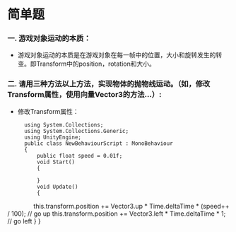 # 简单题
### 一. 游戏对象运动的本质： ###  
- 游戏对象运动的本质是在游戏对象在每一帧中的位置，大小和旋转发生的转变。即Transform中的position，rotation和大小。  
### 二. 请用三种方法以上方法，实现物体的抛物线运动。（如，修改Transform属性，使用向量Vector3的方法…）: ###  
- 修改Transform属性：  
      
        using System.Collections;  
        using System.Collections.Generic;  
        using UnityEngine;  
        public class NewBehaviourScript : MonoBehaviour  
        {  
            public float speed = 0.01f;
            void Start()
            {
        
            }
            void Update()
            {
                this.transform.position += Vector3.up * Time.deltaTime * (speed++ / 100);
                // go up
                this.transform.position += Vector3.left * Time.deltaTime * 1;
                // go left
            }
        }
